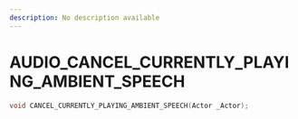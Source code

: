 ```yaml
---
description: No description available 
---
```


# AUDIO\_CANCEL_CURRENTLY_PLAYING_AMBIENT_SPEECH

```cpp
void CANCEL_CURRENTLY_PLAYING_AMBIENT_SPEECH(Actor _Actor);
```